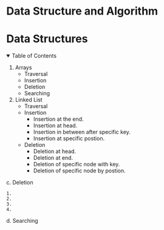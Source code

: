# Data Structure and Algorithm

# Data Structures 

<!-- TABLE OF CONTENTS -->
<details open="open">
  <summary>Table of Contents</summary>
  <ol>
    <li>
      Arrays
      <ul>
        <li>Traversal</li>
        <li>Insertion</li>
        <li>Deletion</li>
        <li>Searching</li>
      </ul>
    </li>
    <li>
      Linked List  
      <ul>
        <li>Traversal</li>
        <li>Insertion
          <ul>
            <li>Insertion at the end.</li>
            <li>Insertion at head.</li>
            <li>Insertion in between after specific key.</li>
            <li>Insertion at specific postion.</li>
          </ul>
         </li>
        <li>Deletion
          <ul>
            <li>Deletion at head.</li>
            <li>Deletion at end.</li>
            <li>Deletion of specific node with key.</li>
            <li>Deletion of specific node by postion.</li>
          </ul>
        </li>
      </ul>
    </li>
  </ol>
</details>

  
  c. Deletion
    
    1. 
    2. 
    3. 
    4. 
  
  d. Searching  
